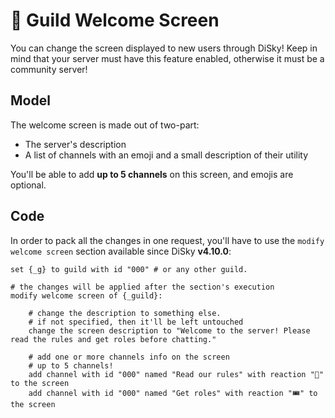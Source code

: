 # 🔱 Guild Welcome Screen

You can change the screen displayed to new users through DiSky! Keep in mind that your server must have this feature enabled, otherwise it must be a community server!

## Model

The welcome screen is made out of two-part:

* The server's description
* A list of channels with an emoji and a small description of their utility

You'll be able to add **up to 5 channels** on this screen, and emojis are optional.

## Code

In order to pack all the changes in one request, you'll have to use the `modify welcome screen` section available since DiSky **v4.10.0**:

```applescript
set {_g} to guild with id "000" # or any other guild.

# the changes will be applied after the section's execution
modify welcome screen of {_guild}:
    
    # change the description to something else.
    # if not specified, then it'll be left untouched
    change the screen description to "Welcome to the server! Please read the rules and get roles before chatting."
    
    # add one or more channels info on the screen
    # up to 5 channels!
    add channel with id "000" named "Read our rules" with reaction "📜" to the screen
    add channel with id "000" named "Get roles" with reaction "🎟️" to the screen
```

